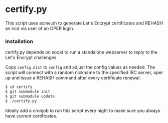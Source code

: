 # certify.py

This script uses acme.sh to generate Let's Encrypt certificates and REHASH an ircd via user of an OPER login.

### Installation

certify.py depends on socat to run a standalone webserver to reply to the Let's Encrypt challenges.

Copy `config.dist` to `config` and adjust the config values as needed. The script will connect with a random nickname to the specified IRC server, oper up and issue a REHASH command after every certificate renewal.

```sh
$ cd certify
$ git submodule init
$ git submodule update
$ ./certify.py
```

Ideally add a cronjob to run this script every night to make sure you always have current certificates.
